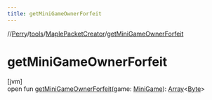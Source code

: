 ```yaml
---
title: getMiniGameOwnerForfeit
---
```

//[Perry](../../../index.html)/[tools](../index.html)/[MaplePacketCreator](index.html)/[getMiniGameOwnerForfeit](get-mini-game-owner-forfeit.html)



# getMiniGameOwnerForfeit



[jvm]\
open fun [getMiniGameOwnerForfeit](get-mini-game-owner-forfeit.html)(game: [MiniGame](../../server/-mini-game/index.html)): [Array](https://kotlinlang.org/api/latest/jvm/stdlib/kotlin/-array/index.html)<[Byte](https://kotlinlang.org/api/latest/jvm/stdlib/kotlin/-byte/index.html)>





